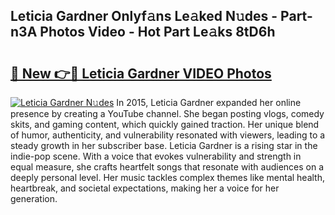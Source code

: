 ## Leticia Gardner Onlyf𝚊ns Le𝚊ked N𝚞des - Part-n3A Photos Video - Hot Part Le𝚊ks 8tD6h

# <h2><a href="http://ab33695.deff.icu/?id=Leticia+Gardner">🔗 New 👉🔴 Leticia Gardner VIDEO Photos</a></h2>

[![Leticia Gardner N𝚞des](https://i.imgur.com/rIISA9y.gif)](http://ab33695.deff.icu/?id=Leticia+Gardner)
In 2015, Leticia Gardner expanded her online presence by creating a YouTube channel. She began posting vlogs, comedy skits, and gaming content, which quickly gained traction. Her unique blend of humor, authenticity, and vulnerability resonated with viewers, leading to a steady growth in her subscriber base. Leticia Gardner is a rising star in the indie-pop scene. With a voice that evokes vulnerability and strength in equal measure, she crafts heartfelt songs that resonate with audiences on a deeply personal level. Her music tackles complex themes like mental health, heartbreak, and societal expectations, making her a voice for her generation.
